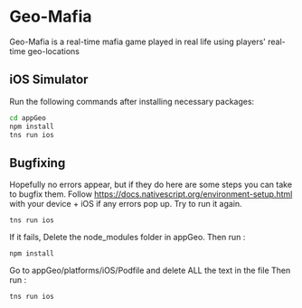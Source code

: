 # Geo-Mafia
Geo-Mafia is a real-time mafia game played in real life using players' real-time geo-locations

## iOS Simulator
Run the following commands after installing necessary packages:
```bash
cd appGeo
npm install
tns run ios
```

## Bugfixing
Hopefully no errors appear, but if they do here are some steps you can take to bugfix them.
Follow https://docs.nativescript.org/environment-setup.html with your device + iOS if any errors pop up.
Try to run it again.
```
tns run ios
```

If it fails, Delete the node_modules folder in appGeo.
Then run :
```
npm install
```
Go to appGeo/platforms/iOS/Podfile and delete ALL the text in the file
Then run :
```
tns run ios
```
